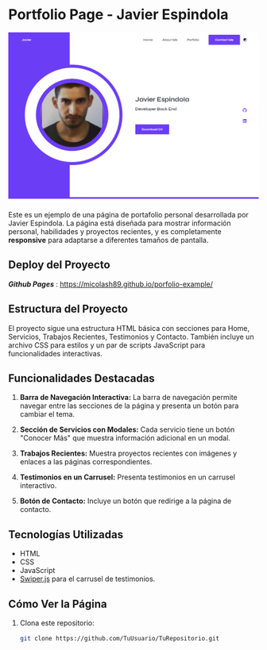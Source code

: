 # Portfolio Page - Javier Espindola

<img src="/img/porfolioimg.PNG">

Este es un ejemplo de una página de portafolio personal desarrollada por Javier Espindola. La página está diseñada para mostrar información personal, habilidades y proyectos recientes, y es completamente **responsive** para adaptarse a diferentes tamaños de pantalla.

## Deploy del Proyecto

**_Github Pages_** : https://micolash89.github.io/porfolio-example/

## Estructura del Proyecto

El proyecto sigue una estructura HTML básica con secciones para Home, Servicios, Trabajos Recientes, Testimonios y Contacto. También incluye un archivo CSS para estilos y un par de scripts JavaScript para funcionalidades interactivas.

## Funcionalidades Destacadas

1. **Barra de Navegación Interactiva:** La barra de navegación permite navegar entre las secciones de la página y presenta un botón para cambiar el tema.

2. **Sección de Servicios con Modales:** Cada servicio tiene un botón "Conocer Más" que muestra información adicional en un modal.

3. **Trabajos Recientes:** Muestra proyectos recientes con imágenes y enlaces a las páginas correspondientes.

4. **Testimonios en un Carrusel:** Presenta testimonios en un carrusel interactivo.

5. **Botón de Contacto:** Incluye un botón que redirige a la página de contacto.

## Tecnologías Utilizadas

- HTML
- CSS
- JavaScript
- [Swiper.js](https://swiperjs.com/) para el carrusel de testimonios.

## Cómo Ver la Página

1. Clona este repositorio:

   ```bash
   git clone https://github.com/TuUsuario/TuRepositorio.git
   ```
